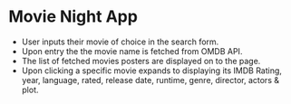 # Movie Night App
* User inputs their movie of choice in the search form. 
* Upon entry the the movie name is fetched from OMDB API.
* The list of fetched movies posters are displayed on to the page.
* Upon clicking a specific movie expands to displaying its IMDB Rating, year, language, rated, release date, runtime, genre, director, actors & plot.
